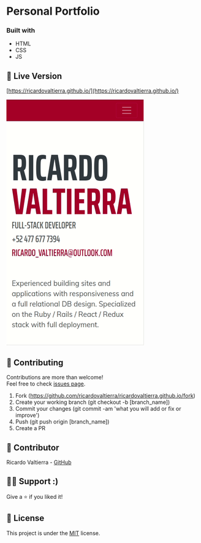 Personal Portfolio
==============

### Built with

- HTML
- CSS
- JS

## :deciduous_tree: Live Version
[https://ricardovaltierra.github.io/](https://ricardovaltierra.github.io/)

![1](img/presentation.gif) 

## 🤝 Contributing

Contributions are more than welcome!<br/>Feel free to check [issues page](https://github.com/ricardovaltierra/ricardovaltierra.github.io/issues).


1. Fork (https://github.com/ricardovaltierra/ricardovaltierra.github.io/fork)
2. Create your working branch (git checkout -b [branch_name])
3. Commit your changes (git commit -am 'what you will add or fix or improve')
4. Push (git push origin [branch_name])
5. Create a PR

## 🤖 Contributor

Ricardo Valtierra - [GitHub](https://github.com/ricardovaltierra)

## 🙋‍♂ Support :)

Give a ⭐️ if you liked it!

## 📝 License

This project is under the [MIT](LICENSE) license.